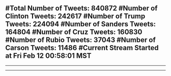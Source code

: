 #Total Number of Tweets: 840872 
#Number of Clinton Tweets: 242617
#Number of Trump Tweets: 224094
#Number of Sanders Tweets: 164804
#Number of Cruz Tweets: 160830
#Number of Rubio Tweets: 37043
#Number of Carson Tweets: 11486
#Current Stream Started at Fri Feb 12 00:58:01 MST
---
---
---
